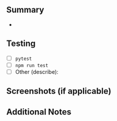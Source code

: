 ## Summary
- 

## Testing
- [ ] `pytest`
- [ ] `npm run test`
- [ ] Other (describe):

## Screenshots (if applicable)

## Additional Notes

